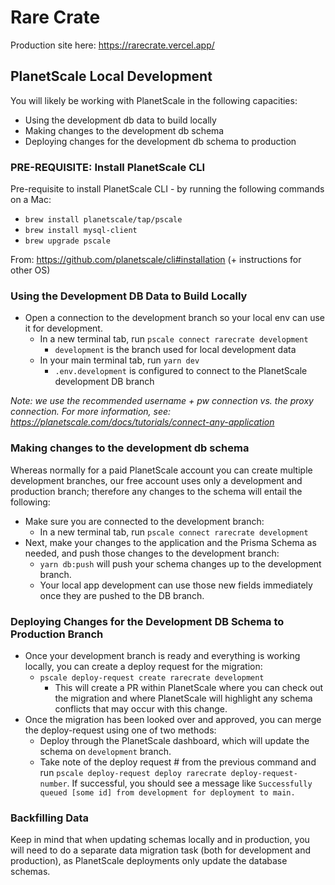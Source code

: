 # Rare Crate
Production site here: https://rarecrate.vercel.app/

## PlanetScale Local Development
You will likely be working with PlanetScale in the following capacities:
- Using the development db data to build locally
- Making changes to the development db schema
- Deploying changes for the development db schema to production

### PRE-REQUISITE: Install PlanetScale CLI
Pre-requisite to install PlanetScale CLI - by running the following commands on a Mac:

- `brew install planetscale/tap/pscale`
- `brew install mysql-client`
- `brew upgrade pscale`

From: https://github.com/planetscale/cli#installation (+ instructions for other OS)

### Using the Development DB Data to Build Locally

- Open a connection to the development branch so your local env can use it for development.
    - In a new terminal tab, run `pscale connect rarecrate development`
        - `development` is the branch used for local development data
    - In your main terminal tab, run `yarn dev`
        - `.env.development` is configured to connect to the PlanetScale development DB branch 

*Note: we use the recommended username + pw connection vs. the proxy connection. For more information, see: https://planetscale.com/docs/tutorials/connect-any-application*

### Making changes to the development db schema
Whereas normally for a paid PlanetScale account you can create multiple development branches, our free account uses only a development and production branch; therefore any changes to the schema will entail the following:

- Make sure you are connected to the development branch:
    - In a new terminal tab, run `pscale connect rarecrate development`
- Next, make your changes to the application and the Prisma Schema as needed, and push those changes to the development branch:
    - `yarn db:push` will push your schema changes up to the development branch.
    - Your local app development can use those new fields immediately once they are pushed to the DB branch.

### Deploying Changes for the Development DB Schema to Production Branch
- Once your development branch is ready and everything is working locally, you can create a deploy request for the migration:
    - `pscale deploy-request create rarecrate development`
        - This will create a PR within PlanetScale where you can check out the migration and where PlanetScale will highlight any schema conflicts that may occur with this change.
- Once the migration has been looked over and approved, you can merge the deploy-request using one of two methods:
    - Deploy through the PlanetScale dashboard, which will update the schema on `development` branch.
    - Take note of the deploy request # from the previous command and run `pscale deploy-request deploy rarecrate deploy-request-number`. If successful, you should see a message like `Successfully queued [some id] from development for deployment to main.`

### Backfilling Data
Keep in mind that when updating schemas locally and in production, you will need to do a separate data migration task (both for development and production), as PlanetScale deployments only update the database schemas.
